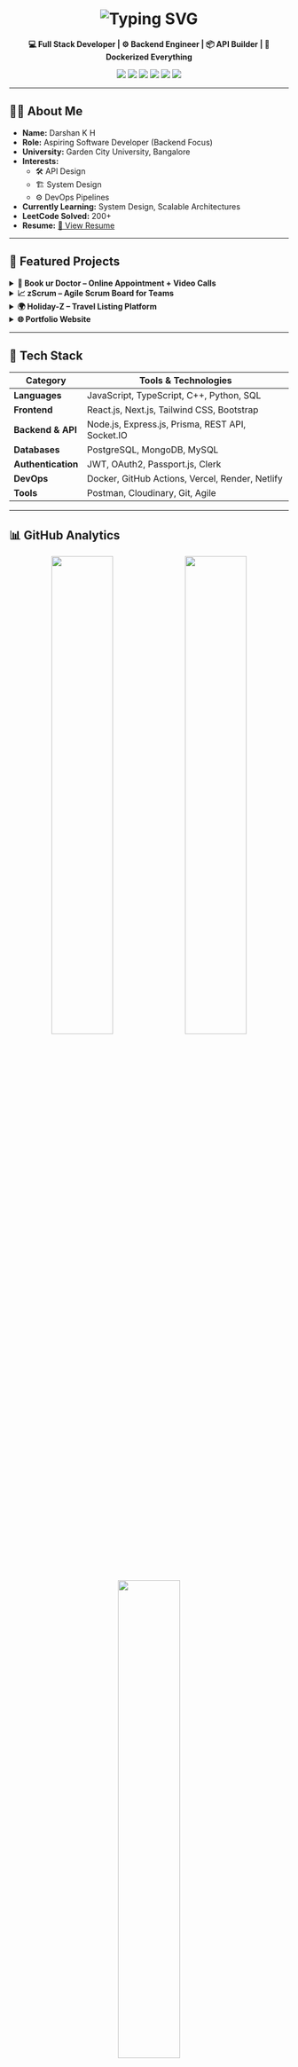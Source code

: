 <h1 align="center">
  <img src="https://readme-typing-svg.herokuapp.com?font=Fira+Code&weight=600&size=28&pause=1000&color=5C7CFF&center=true&vCenter=true&width=600&lines=👋+Hi+there,+I'm+Darshan+K+H" alt="Typing SVG" />
</h1>

<p align="center">
  <strong>💻 Full Stack Developer | ⚙️ Backend Engineer | 📦 API Builder | 🚀 Dockerized Everything</strong>
</p>

<p align="center">
  <a href="https://www.linkedin.com/in/darshan-halesh-021047260" target="_blank"><img src="https://img.shields.io/badge/-LinkedIn-blue?style=for-the-badge&logo=linkedin&logoColor=white"></a>
  <a href="https://github.com/darshanhalesh" target="_blank"><img src="https://img.shields.io/badge/-GitHub-black?style=for-the-badge&logo=github&logoColor=white"></a>
  <a href="mailto:darshanhalesh6@gmail.com" target="_blank"><img src="https://img.shields.io/badge/-Email-red?style=for-the-badge&logo=gmail&logoColor=white"></a>
  <a href="https://leetcode.com/u/darshan_halesh/" target="_blank"><img src="https://img.shields.io/badge/-LeetCode-yellow?style=for-the-badge&logo=leetcode&logoColor=white"></a>
  <a href="https://darshan-k-h.netlify.app" target="_blank"><img src="https://img.shields.io/badge/-Portfolio-orange?style=for-the-badge&logo=vercel&logoColor=white"></a>
  <a href="https://drive.google.com/file/d/1FOiwkZMWaki4xOhUcemcmQDiYt6Dryqv/view?usp=drivesdk" target="_blank"><img src="https://img.shields.io/badge/-Resume-brightgreen?style=for-the-badge&logo=adobe-acrobat-reader&logoColor=white"></a>
</p>

---

## 👨‍💻 About Me

- **Name:** Darshan K H  
- **Role:** Aspiring Software Developer (Backend Focus)  
- **University:** Garden City University, Bangalore  
- **Interests:**  
  - 🛠️ API Design  
  - 🏗️ System Design  
  - ⚙️ DevOps Pipelines  
- **Currently Learning:** System Design, Scalable Architectures  
- **LeetCode Solved:** 200+  
- **Resume:** [📄 View Resume](https://drive.google.com/file/d/1FOiwkZMWaki4xOhUcemcmQDiYt6Dryqv/view?usp=drivesdk)

---

## 💼 Featured Projects

<details>
  <summary><strong>📘 Book ur Doctor – Online Appointment + Video Calls</strong></summary>
  <ul>
    <li><strong>Stack:</strong> Next.js, Prisma, Clerk, Vonage API, Docker</li>
    <li>✅ CI/CD with GitHub Actions (Deploy time ⬇️ from 10m → 2m)</li>
    <li>🔗 <a href="https://book-my-doctor-nu.vercel.app" target="_blank">Live Demo</a> • <a href="https://github.com/darshanhalesh/book-my-doctor" target="_blank">GitHub</a></li>
  </ul>
</details>

<details>
  <summary><strong>📈 zScrum – Agile Scrum Board for Teams</strong></summary>
  <ul>
    <li><strong>Stack:</strong> PostgreSQL, Docker</li>
    <li>🧑‍🤝‍🧑 Used by 5+ organizations for team collaboration</li>
    <li>🔗 <a href="https://zscrum-orpin.vercel.app" target="_blank">Live Demo</a> • <a href="https://github.com/darshanhalesh/zscrum" target="_blank">GitHub</a></li>
  </ul>
</details>

<details>
  <summary><strong>🌍 Holiday-Z – Travel Listing Platform</strong></summary>
  <ul>
    <li><strong>Stack:</strong> Cloudinary, Passport.js, JWT</li>
    <li>📈 500+ Monthly Active Users</li>
    <li>🔗 <a href="https://holiday-z.onrender.com/listings" target="_blank">Live Demo</a> • <a href="https://github.com/darshanhalesh/holiday-z" target="_blank">GitHub</a></li>
  </ul>
</details>

<details>
  <summary><strong>🌐 Portfolio Website</strong></summary>
  <ul>
    <li>🖥️ My developer showcase + personal site</li>
    <li>💡 Hosted on Netlify</li>
    <li>🔗 <a href="https://darshan-k-h.netlify.app" target="_blank">Live Site</a> • <a href="https://github.com/darshanhalesh/portfolio" target="_blank">GitHub</a></li>
  </ul>
</details>

---

## 🧰 Tech Stack

<div align="center">

| Category          | Tools & Technologies                                                                 |
|-------------------|-------------------------------------------------------------------------------------|
| **Languages**     | JavaScript, TypeScript, C++, Python, SQL                                            |
| **Frontend**      | React.js, Next.js, Tailwind CSS, Bootstrap                                          |
| **Backend & API** | Node.js, Express.js, Prisma, REST API, Socket.IO                                    |
| **Databases**     | PostgreSQL, MongoDB, MySQL                                                          |
| **Authentication**| JWT, OAuth2, Passport.js, Clerk                                                     |
| **DevOps**        | Docker, GitHub Actions, Vercel, Render, Netlify                                     |
| **Tools**         | Postman, Cloudinary, Git, Agile                                                     |

</div>

---

## 📊 GitHub Analytics

<p align="center">
  <img width="47%" src="https://github-readme-stats.vercel.app/api?username=darshanhalesh&show_icons=true&theme=tokyonight" />
  <img width="47%" src="https://github-readme-streak-stats.herokuapp.com/?user=darshanhalesh&theme=tokyonight" />
</p>

<p align="center">
  <img width="47%" src="https://github-readme-stats.vercel.app/api/top-langs/?username=darshanhalesh&layout=compact&theme=tokyonight" />
</p>

---

## 🏆 GitHub Trophy Cabinet

<p align="center">
  <img src="https://github-profile-trophy.vercel.app/?username=darshanhalesh&theme=onedark&no-frame=true&title=MultiLanguage,Commits,Stars,Repositories,Followers"/>
</p>

---

## 📈 Profile Visitors

<p align="center">
  <img src="https://komarev.com/ghpvc/?username=darshanhalesh&label=Profile+Views&color=blueviolet&style=flat" alt="darshanhalesh" />
</p>

---

## 🌟 Fun Fact

> **I believe in solving real-world problems with code and a cup of coffee! ☕**

---

**Thank you for visiting! Feel free to reach out for collaborations or just to say hi! 😊**
